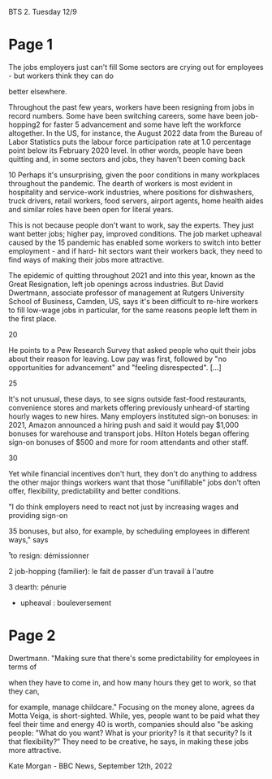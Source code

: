 BTS 2. Tuesday 12/9

# Page 1
The jobs employers just can't fill Some sectors are crying out for employees - but workers think they can do

better elsewhere.

Throughout the past few years, workers have been resigning from jobs in record numbers. Some have been switching careers, some have been job-hopping2 for faster 5 advancement and some have left the workforce altogether. In the US, for instance, the August 2022 data from the Bureau of Labor Statistics puts the labour force participation rate at 1.0 percentage point below its February 2020 level. In other words, people have been quitting and, in some sectors and jobs, they haven't been coming back

10 Perhaps it's unsurprising, given the poor conditions in many workplaces throughout the pandemic. The dearth of workers is most evident in hospitality and service-work industries, where positions for dishwashers, truck drivers, retail workers, food servers, airport agents, home health aides and similar roles have been open for literal years.

This is not because people don't want to work, say the experts. They just want better jobs; higher pay, improved conditions. The job market upheaval caused by the 15 pandemic has enabled some workers to switch into better employment - and if hard- hit sectors want their workers back, they need to find ways of making their jobs more attractive.

The epidemic of quitting throughout 2021 and into this year, known as the Great Resignation, left job openings across industries. But David Dwertmann, associate professor of management at Rutgers University School of Business, Camden, US, says it's been difficult to re-hire workers to fill low-wage jobs in particular, for the same reasons people left them in the first place.

20

He points to a Pew Research Survey that asked people who quit their jobs about their reason for leaving. Low pay was first, followed by "no opportunities for advancement" and "feeling disrespected". [...]

25

It's not unusual, these days, to see signs outside fast-food restaurants, convenience stores and markets offering previously unheard-of starting hourly wages to new hires. Many employers instituted sign-on bonuses: in 2021, Amazon announced a hiring push and said it would pay $1,000 bonuses for warehouse and transport jobs. Hilton Hotels began offering sign-on bonuses of $500 and more for room attendants and other staff.

30

Yet while financial incentives don't hurt, they don't do anything to address the other major things workers want that those "unifillable" jobs don't often offer, flexibility, predictability and better conditions.

"I do think employers need to react not just by increasing wages and providing sign-on

35 bonuses, but also, for example, by scheduling employees in different ways," says


¹to resign: démissionner

2 job-hopping (familier): le fait de passer d'un travail à l'autre

3 dearth: pénurie

* upheaval : bouleversement




# Page 2
Dwertmann. "Making sure that there's some predictability for employees in terms of

when they have to come in, and how many hours they get to work, so that they can,

for example, manage childcare." Focusing on the money alone, agrees da Motta Veiga, is short-sighted. While, yes, people want to be paid what they feel their time and energy 40 is worth, companies should also "be asking people: "What do you want? What is your priority? Is it that security? Is it that flexibility?" They need to be creative, he says, in making these jobs more attractive.

Kate Morgan - BBC News, September 12th, 2022